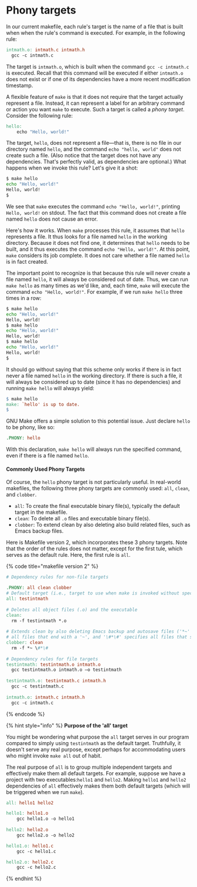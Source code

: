 # Phony targets

In our current makefile, each rule's target is the name of a file that is built when when the rule's command is executed. For example, in the following rule:

```makefile
intmath.o: intmath.c intmath.h
  gcc -c intmath.c
```

The target is `intmath.o`, which is built when the command `gcc -c intmath.c` is executed. Recall that this command will be executed if either `intmath.o` does not exist or if one of its dependencies have a more recent modification timestamp.

A flexible feature of `make` is that it does not require that the target actually represent a file. Instead, it can represent a label for an arbitrary command or action you want `make` to execute. Such a target is called a _phony target_. Consider the following rule:

```makefile
hello: 
    echo "Hello, world!" 
```

The target, `hello`, does not represent a file—that is, there is no file in our directory named `hello`, and the command `echo "hello, world"` does not create such a file. (Also notice that the target does not have any dependencies. That's perfectly valid, as dependencies are optional.) What happens when we invoke this rule? Let's give it a shot:

```bash
$ make hello
echo "Hello, world!"
Hello, world!
$
```

We see that `make` executes the command `echo "Hello, world!"`, printing `Hello, world!` on stdout. The fact that this command does not create a file named `hello` does not cause an error.

Here's how it works. When `make` processes this rule, it assumes that `hello` represents a file. It thus looks for a file named `hello` in the working directory. Because it does not find one, it determines that `hello` needs to be built, and it thus executes the command `echo "Hello, world!"`. At this point, `make` considers its job complete. It does not care whether a file named `hello` is in fact created.

The important point to recognize is that because this rule will never create a file named `hello`, it will always be considered out of date. Thus, we can run `make hello` as many times as we'd like, and, each time, `make` will execute the command `echo "Hello, world!"`. For example, if we run `make hello` three times in a row:

```bash
$ make hello
echo "Hello, world!"
Hello, world!
$ make hello
echo "Hello, world!"
Hello, world!
$ make hello
echo "Hello, world!"
Hello, world!
$
```

It should go without saying that this scheme only works if there is in fact never a file named `hello` in the working directory. If there is such a file, it will always be considered up to date (since it has no dependencies) and running `make hello` will always yield:

```makefile
$ make hello
make: `hello' is up to date.
$
```

GNU Make offers a simple solution to this potential issue. Just declare `hello` to be phony, like so:

```makefile
.PHONY: hello
```

With this declaration, `make hello` will always run the specified command, even if there is a file named `hello`.

#### Commonly Used Phony Targets

Of course, the `hello` phony target is not particularly useful. In real-world makefiles, the following three phony targets are commonly used: `all`, `clean`, and `clobber`. &#x20;

* `all`: To create the final executable binary file(s), typically the default target in the makefile.&#x20;
* `clean`: To delete all `.o` files and executable binary file(s).&#x20;
* `clobber`: To extend clean by also deleting also build related files, such as Emacs backup files.

Here is Makefile version 2, which incorporates these 3 phony targets. Note that the order of the rules does not matter, except for the first tule, which serves as the default rule. Here, the first rule is `all`.&#x20;

{% code title="makefile version 2" %}
```makefile
# Dependency rules for non-file targets

.PHONY: all clean clobber
# Default target (i.e., target to use when make is invoked without specifying a target)
all: testintmath
  
# Deletes all object files (.o) and the executable 
clean:
  rm -f testintmath *.o
  
# Extends clean by also deleting Emacs backup and autosave files ('*~' specifies 
# all files that end with a '~', and '\#*\#' specifies all files that start and end with a '#')
clobber: clean
  rm -f *~ \#*\# 
  
# Dependency rules for file targets
testintmath: testintmath.o intmath.o
  gcc testintmath.o intmath.o –o testintmath
  
testintmath.o: testintmath.c intmath.h
  gcc -c testintmath.c
  
intmath.o: intmath.c intmath.h
  gcc -c intmath.c
```
{% endcode %}

{% hint style="info" %}
**Purpose of the 'all' target**

You might be wondering what purpose the `all` target serves in our program compared to simply using `testintmath` as the default target. Truthfully, it doesn't serve any real purpose, except perhaps for accommodating users who might invoke `make all` out of habit.

The real purpose of `all` is to group multiple independent targets and effectively make them all default targets. For example, suppose we have a project with two executables:`hello1` and `hello2`. Making `hello1` and `hello2` dependencies of `all` effectively makes them both default targets (which will be triggered when we run `make`).

```makefile
all: hello1 hello2

hello1: hello1.o
	gcc hello1.o -o hello1
	
hello2: hello2.o
	gcc hello2.o -o hello2

hello1.o: hello1.c
	gcc -c hello1.c

hello2.o: hello2.c
	gcc -c hello2.c
```
{% endhint %}

